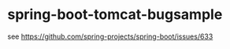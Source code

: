 spring-boot-tomcat-bugsample
============================

see https://github.com/spring-projects/spring-boot/issues/633
